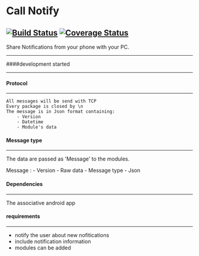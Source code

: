 # Call Notify  

[![Build Status](https://travis-ci.org/asuivelentine/call_notify.svg?branch=master)](https://travis-ci.org/asuivelentine/call_notify) [![Coverage Status](https://coveralls.io/repos/github/asuivelentine/call_notify/badge.svg?branch=master)](https://coveralls.io/github/asuivelentine/call_notify?branch=master) 
---

Share Notifications from your phone with your PC.

---

####development started

---

#### Protocol

---

	All messages will be send with TCP
	Every package is closed by \n
	The message is in Json format containing:
		- Version
		- Datetime
		- Module's data

#### Message type

---

The data are passed as 'Message' to the modules.

Message :
	- Version
	- Raw data
	- Message type
	- Json


#### Dependencies 

---

The associative android app

#### requirements

---

- notify the user about new nofitications
- include notification information 
- modules can be added 
